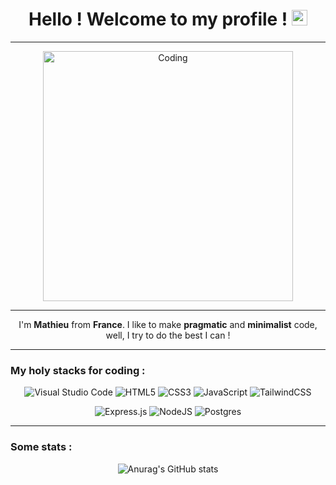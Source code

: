 <h1 align="center">Hello ! Welcome to my profile ! <img src="https://media.giphy.com/media/hvRJCLFzcasrR4ia7z/giphy.gif" alt="waving hand" width="25px" height="25px"></h1> 

---

<div align="center">
<img alt="Coding" width="400" height="400" src="https://media.giphy.com/media/VTtANKl0beDFQRLDTh/giphy.gif"> 
</div>

---

<div align="center">
  
  I'm **Mathieu** from **France**. 
  I like to make **pragmatic** and **minimalist** code, well, I try to do the best I can !
 
</div>

---

### My holy **stacks** for **coding** :

<div align="center">

![Visual Studio Code](https://img.shields.io/badge/Visual%20Studio%20Code-0078d7.svg?style=for-the-badge&logo=visual-studio-code&logoColor=white)
![HTML5](https://img.shields.io/badge/html5-%23E34F26.svg?style=for-the-badge&logo=html5&logoColor=white)
![CSS3](https://img.shields.io/badge/css3-%231572B6.svg?style=for-the-badge&logo=css3&logoColor=white)
![JavaScript](https://img.shields.io/badge/javascript-%23323330.svg?style=for-the-badge&logo=javascript&logoColor=%23F7DF1E)
![TailwindCSS](https://img.shields.io/badge/tailwindcss-%2338B2AC.svg?style=for-the-badge&logo=tailwind-css&logoColor=white)


![Express.js](https://img.shields.io/badge/express.js-%23404d59.svg?style=for-the-badge&logo=express&logoColor=%2361DAFB)
![NodeJS](https://img.shields.io/badge/node.js-6DA55F?style=for-the-badge&logo=node.js&logoColor=white)
![Postgres](https://img.shields.io/badge/postgres-%23316192.svg?style=for-the-badge&logo=postgresql&logoColor=white)

</div>

---

### Some stats :

<div align="center">
  
![Anurag's GitHub stats](https://github-readme-stats.vercel.app/api?username=Youliix&show_icons=true&theme=darcula)

</div>

